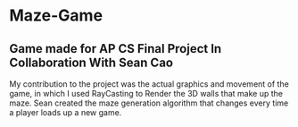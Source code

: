 # Maze-Game

## Game made for AP CS Final Project In Collaboration With Sean Cao

My contribution to the project was the actual graphics and movement of the game, in which I used RayCasting to Render the 3D walls that make up the maze.
Sean created the maze generation algorithm that changes every time a player loads up a new game. 
